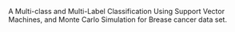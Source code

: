 A Multi-class and Multi-Label Classification Using Support Vector Machines, and Monte Carlo Simulation for Brease cancer data set.
